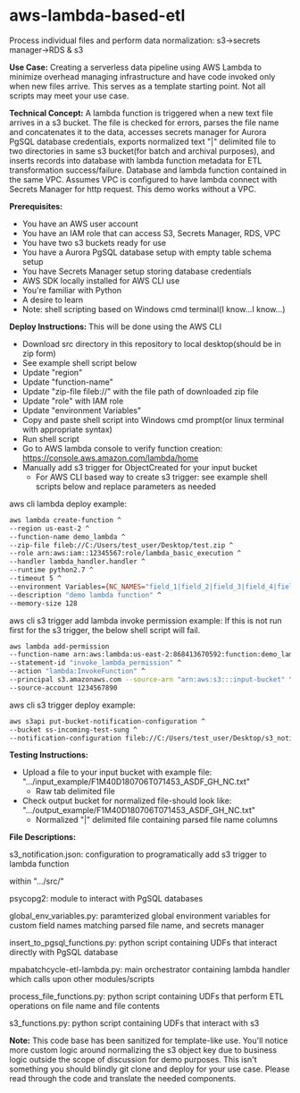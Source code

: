 # aws-lambda-based-etl
Process individual files and perform data normalization: s3->secrets manager->RDS & s3

**Use Case:** Creating a serverless data pipeline using AWS Lambda to minimize overhead managing infrastructure and have code invoked only when new files arrive. This serves as a template starting point. Not all scripts may meet your use case. 

**Technical Concept:** A lambda function is triggered when a new text file arrives in a s3 bucket. The file is checked for errors, parses the file name and concatenates it to the data, accesses secrets manager for Aurora PgSQL database credentials, exports normalized text "|" delimited file to two directories in same s3 bucket(for batch and archival purposes), and inserts records into database with lambda function metadata for ETL transformation success/failure. Database and lambda function contained in the same VPC. Assumes VPC is configured to have lambda connect with Secrets Manager for http request. This demo works without a VPC.

**Prerequisites:**
* You have an AWS user account
* You have an IAM role that can access S3, Secrets Manager, RDS, VPC
* You have two s3 buckets ready for use
* You have a Aurora PgSQL database setup with empty table schema setup
* You have Secrets Manager setup storing database credentials
* AWS SDK locally installed for AWS CLI use
* You're familiar with Python
* A desire to learn
* Note: shell scripting based on Windows cmd terminal(I know...I know...)

**Deploy Instructions:** This will be done using the AWS CLI
* Download src directory in this repository to local desktop(should be in zip form)
* See example shell script below
* Update "region"
* Update "function-name"
* Update "zip-file fileb://" with the file path of downloaded zip file
* Update "role" with IAM role
* Update "environment Variables"
* Copy and paste shell script into Windows cmd prompt(or linux terminal with appropriate syntax)
* Run shell script
* Go to AWS lambda console to verify function creation: https://console.aws.amazon.com/lambda/home
* Manually add s3 trigger for ObjectCreated for your input bucket
  * For AWS CLI based way to create s3 trigger: see example shell scripts below and replace parameters as needed
  
aws cli lambda deploy example:
```sh
aws lambda create-function ^
--region us-east-2 ^
--function-name demo_lambda ^
--zip-file fileb://C:/Users/test_user/Desktop/test.zip ^
--role arn:aws:iam::12345567:role/lambda_basic_execution ^
--handler lambda_handler.handler ^
--runtime python2.7 ^
--timeout 5 ^
--environment Variables={NC_NAMES="field_1|field_2|field_3|field_4|field_5|field_6|field_7|field_8",OUTPUT_BUCKET="input_bucket",SECRET_NAME="test",ENDPOINT_URL="https://secretsmanager.us-east-2.amazonaws.com",REGION_NAME="us-east-2"} ^
--description "demo lambda function" ^
--memory-size 128
```

aws cli s3 trigger add lambda invoke permission example: If this is not run first for the s3 trigger, the below shell script will fail. 
```sh
aws lambda add-permission 
--function-name arn:aws:lambda:us-east-2:868413670592:function:demo_lambda ^
--statement-id "invoke_lambda_permission" ^
--action "lambda:InvokeFunction" ^
--principal s3.amazonaws.com --source-arn "arn:aws:s3:::input-bucket" ^
--source-account 1234567890
```

aws cli s3 trigger deploy example:
```sh
aws s3api put-bucket-notification-configuration ^
--bucket ss-incoming-test-sung ^
--notification-configuration fileb://C:/Users/test_user/Desktop/s3_notification.json 
```

**Testing Instructions:**
* Upload a file to your input bucket with example file: ".../input_example/F1M40D180706T071453_ASDF_GH_NC.txt"
  * Raw tab delimited file
* Check output bucket for normalized file-should look like: ".../output_example/F1M40D180706T071453_ASDF_GH_NC.txt"
  * Normalized "|" delimited file containing parsed file name columns

**File Descriptions:**

s3_notification.json: configuration to programatically add s3 trigger to lambda function

within ".../src/"

psycopg2: module to interact with PgSQL databases

global_env_variables.py: paramterized global environment variables for custom field names matching parsed file name, and secrets manager

insert_to_pgsql_functions.py: python script containing UDFs that interact directly with PgSQL database

mpabatchcycle-etl-lambda.py: main orchestrator containing lambda handler which calls upon other modules/scripts

process_file_functions.py: python script containing UDFs that perform ETL operations on file name and file contents

s3_functions.py: python script containing UDFs that interact with s3

**Note:** This code base has been sanitized for template-like use. You'll notice more custom logic around normalizing the s3 object key due to business logic outside the scope of discussion for demo purposes. This isn't something you should blindly git clone and deploy for your use case. Please read through the code and translate the needed components.


